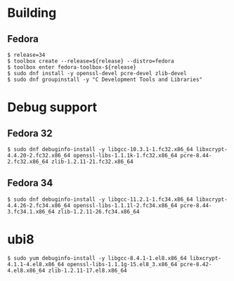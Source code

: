 # Building

## Fedora

	$ release=34
	$ toolbox create --release=${release} --distro=fedora
	$ toolbox enter fedora-toolbox-${release}
	$ sudo dnf install -y openssl-devel pcre-devel zlib-devel
	$ sudo dnf groupinstall -y "C Development Tools and Libraries"

# Debug support

## Fedora 32

	$ sudo dnf debuginfo-install -y libgcc-10.3.1-1.fc32.x86_64 libxcrypt-4.4.20-2.fc32.x86_64 openssl-libs-1.1.1k-1.fc32.x86_64 pcre-8.44-2.fc32.x86_64 zlib-1.2.11-21.fc32.x86_64

## Fedora 34

	$ sudo dnf debuginfo-install -y libgcc-11.2.1-1.fc34.x86_64 libxcrypt-4.4.26-2.fc34.x86_64 openssl-libs-1.1.1l-2.fc34.x86_64 pcre-8.44-3.fc34.1.x86_64 zlib-1.2.11-26.fc34.x86_64

# ubi8

	$ sudo yum debuginfo-install -y libgcc-8.4.1-1.el8.x86_64 libxcrypt-4.1.1-4.el8.x86_64 openssl-libs-1.1.1g-15.el8_3.x86_64 pcre-8.42-4.el8.x86_64 zlib-1.2.11-17.el8.x86_64
